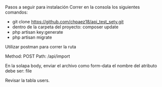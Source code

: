 Pasos a seguir para instalación
Correr en la consola los siguientes comandos:
- git clone https://github.com/chpaez18/api_test_sety.git
- dentro de la carpeta del proyecto: composer update
- php artisan key:generate
- php artisan migrate

Utilizar postman para correr la ruta

Method: POST
Path: /api/import

En la solapa body, enviar el archivo como form-data
el nombre del atributo debe ser: file


Revisar la tabla users.